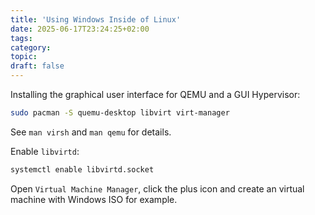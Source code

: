 ```yaml
---
title: 'Using Windows Inside of Linux'
date: 2025-06-17T23:24:25+02:00
tags:
category:
topic:
draft: false
---
```


<!--more-->

Installing the graphical user interface for QEMU and a GUI Hypervisor:

```bash
sudo pacman -S quemu-desktop libvirt virt-manager
```

See `man virsh` and `man qemu` for details.


Enable `libvirtd`:

```bash
systemctl enable libvirtd.socket
```

Open `Virtual Machine Manager`, click the plus icon and create an virtual machine with Windows ISO for example.
